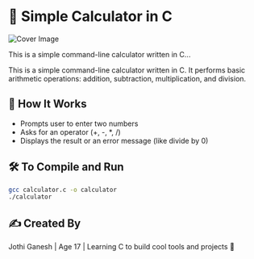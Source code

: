 # 🔢 Simple Calculator in C
![Cover Image](cover.png)

This is a simple command-line calculator written in C...

This is a simple command-line calculator written in C. It performs basic arithmetic operations: addition, subtraction, multiplication, and division.

## 🧠 How It Works

- Prompts user to enter two numbers
- Asks for an operator (+, -, *, /)
- Displays the result or an error message (like divide by 0)

## 🛠️ To Compile and Run

```bash
gcc calculator.c -o calculator
./calculator
```

## ✍️ Created By

Jothi Ganesh | Age 17 | Learning C to build cool tools and projects 🚀
